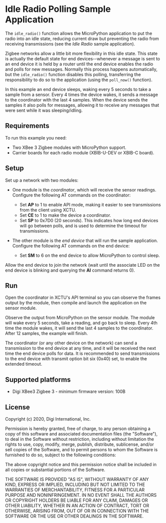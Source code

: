 Idle Radio Polling Sample Application
======================================

The `idle_radio()` function allows the MicroPython application to put the radio
into an idle state, reducing current draw but preventing the radio from
receiving transmissions (see the *Idle Radio* sample application).

Zigbee networks allow a little bit more flexibility in this idle state. This
state is actually the default state for end devices--whenever a message is sent
to an end device it is held by a router until the end device enables the radio
and polls for new messages. Normally this process happens automatically, but the
`idle_radio()` function disables this polling, transferring the responsibility
to do so to the application (using the `poll_now()` function).

In this example an end device sleeps, waking every 5 seconds to take a sample
from a sensor. Every 4 times the device wakes, it sends a message to the
coordinator with the last 4 samples. When the device sends the samples it also
polls for messages, allowing it to receive any messages that were sent while it
was sleeping/idling.


Requirements
------------

To run this example you need:

* Two XBee 3 Zigbee modules with MicroPython support.
* Carrier boards for each radio module (XBIB-U-DEV or XBIB-C board).


Setup
-----

Set up a network with two modules:

* One module is the *coordinator*, which will receive the sensor readings.
  Configure the following AT commands on the coordinator:
  * Set **AP** to 1 to enable API mode, making it easier to see transmissions
    from the client using XCTU.
  * Set **CE** to 1 to make the device a coordinator.
  * Set **SP** to 0x7D0 (20 seconds). This indicates how long end devices will
    go between polls, and is used to determine the timeout for transmissions.

* The other module is the *end device* that will run the sample
  application. Configure the following AT commands on the end device:
  *  Set **SM** to 6 on the end device to allow MicroPython to control sleep.

Allow the end device to join the network (wait until the associate LED on the
end device is blinking and querying the **AI** command returns 0).


Run
---

Open the coordinator in XCTU's API terminal so you can observe the frames output
by the module, then compile and launch the application on the sensor module.

Observe the output from MicroPython on the sensor module. The module will wake
every 5 seconds, take a reading, and go back to sleep. Every 4th time the module
wakes, it will send the last 4 samples to the coordinator. After 12 samples, the
example will finish.

The coordinator (or any other device on the network) can send a transmission to
the end device at any time, and it will be received the next time the end device
polls for data. It is recommended to send transmissions to the end device with
transmit option bit six (0x40) set, to enable the extended timeout.

Supported platforms
-------------------

* Digi XBee3 Zigbee 3 - minimum firmware version: 100B

License
-------

Copyright (c) 2020, Digi International, Inc.

Permission is hereby granted, free of charge, to any person obtaining a copy
of this software and associated documentation files (the "Software"), to deal
in the Software without restriction, including without limitation the rights
to use, copy, modify, merge, publish, distribute, sublicense, and/or sell
copies of the Software, and to permit persons to whom the Software is
furnished to do so, subject to the following conditions:

The above copyright notice and this permission notice shall be included in all
copies or substantial portions of the Software.

THE SOFTWARE IS PROVIDED "AS IS", WITHOUT WARRANTY OF ANY KIND, EXPRESS OR
IMPLIED, INCLUDING BUT NOT LIMITED TO THE WARRANTIES OF MERCHANTABILITY,
FITNESS FOR A PARTICULAR PURPOSE AND NONINFRINGEMENT. IN NO EVENT SHALL THE
AUTHORS OR COPYRIGHT HOLDERS BE LIABLE FOR ANY CLAIM, DAMAGES OR OTHER
LIABILITY, WHETHER IN AN ACTION OF CONTRACT, TORT OR OTHERWISE, ARISING FROM,
OUT OF OR IN CONNECTION WITH THE SOFTWARE OR THE USE OR OTHER DEALINGS IN THE
SOFTWARE.

